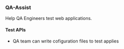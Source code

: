 ### QA-Assist
Help QA Engineers test web applications.

#### Test APIs
- QA team can write cofiguration files to test applies
